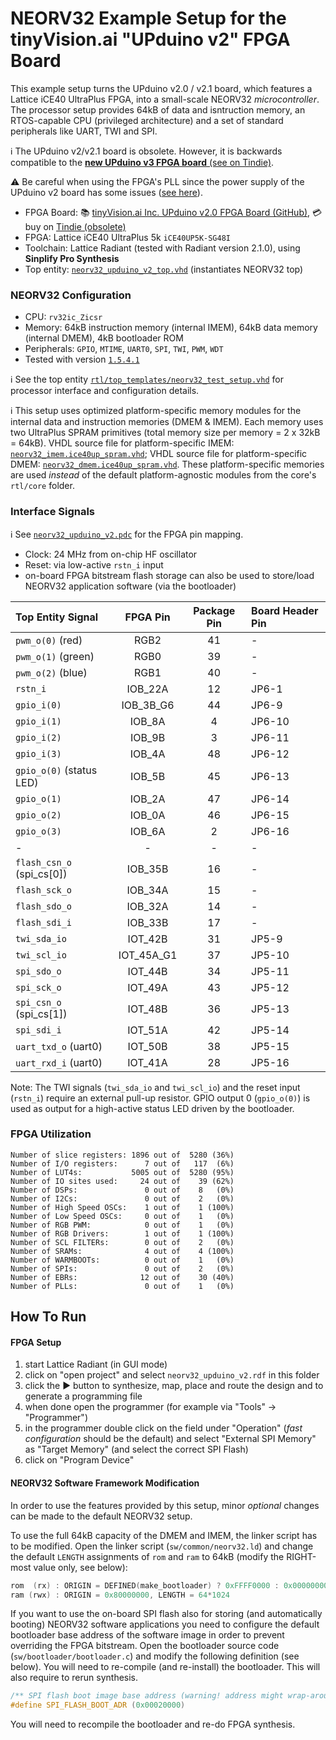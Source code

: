 # NEORV32 Example Setup for the tinyVision.ai "UPduino v2" FPGA Board


This example setup turns the UPduino v2.0 / v2.1 board, which features a Lattice iCE40 UltraPlus FPGA, into a small-scale NEORV32 *microcontroller*.
The processor setup provides 64kB of data and isntruction memory, an RTOS-capable CPU (privileged architecture) and a set of standard peripherals like UART, TWI and SPI.

:information_source: The UPduino v2/v2.1 board is obsolete. However, it is backwards compatible to the
[**new UPduino v3 FPGA board** (see on Tindie)](https://www.tindie.com/stores/tinyvision_ai/?ref=offsite_badges&utm_source=sellers_vr2045&utm_medium=badges&utm_campaign=badge_medium).

:warning: Be careful when using the FPGA's PLL since the power supply of the UPduino v2 board has some issues
([see here](https://tinyvision.ai/blogs/processing-at-the-edge/ground-trampolines-and-phase-locked-loops)).


* FPGA Board: :books: [tinyVision.ai Inc. UPduino v2.0 FPGA Board (GitHub)](https://github.com/gtjennings1/UPDuino_v2_0), :credit_card: buy on [Tindie (obsolete)](https://www.tindie.com/products/tinyvision_ai/upduino-v21-low-cost-fpga-board/)
* FPGA: Lattice iCE40 UltraPlus 5k `iCE40UP5K-SG48I`
* Toolchain: Lattice Radiant (tested with Radiant version 2.1.0), using **Sinplify Pro Synthesis**
* Top entity: [`neorv32_upduino_v2_top.vhd`](https://github.com/stnolting/neorv32/blob/master/rtl/top_templates/neorv32_upduino_v2_top.vhd) (instantiates NEORV32 top)

### NEORV32 Configuration

* CPU: `rv32ic_Zicsr`
* Memory: 64kB instruction memory (internal IMEM), 64kB data memory (internal DMEM), 4kB bootloader ROM
* Peripherals: `GPIO`, `MTIME`, `UART0`, `SPI`, `TWI`, `PWM`, `WDT`
* Tested with version [`1.5.4.1`](https://github.com/stnolting/neorv32/blob/master/CHANGELOG.md)

:information_source: See the top entity [`rtl/top_templates/neorv32_test_setup.vhd`](https://github.com/stnolting/neorv32/blob/master/rtl/top_templates/neorv32_test_setup.vhd) for 
processor interface and configuration details.

:information_source: This setup uses optimized platform-specific memory modules for the internal data and instruction memories (DMEM & IMEM). Each memory uses two
UltraPlus SPRAM primitives (total memory size per memory = 2 x 32kB = 64kB). VHDL source file for platform-specific IMEM: [`neorv32_imem.ice40up_spram.vhd`](https://github.com/stnolting/neorv32/blob/master/boards/UPduino_v2/neorv32_imem.ice40up_spram.vhd);
VHDL source file for platform-specific DMEM: [`neorv32_dmem.ice40up_spram.vhd`](https://github.com/stnolting/neorv32/blob/master/boards/UPduino_v2/neorv32_dmem.ice40up_spram.vhd).
These platform-specific memories are used *instead* of the default platform-agnostic modules from the core's `rtl/core` folder.


### Interface Signals

:information_source: See [`neorv32_upduino_v2.pdc`](https://github.com/stnolting/neorv32/blob/master/boards/UPduino_v2/neorv32_upduino_v2.pdc)
for the FPGA pin mapping.

* Clock: 24 MHz from on-chip HF oscillator
* Reset: via low-active `rstn_i` input
* on-board FPGA bitstream flash storage can also be used to store/load NEORV32 application software (via the bootloader)

| Top Entity Signal         | FPGA Pin   | Package Pin  | Board Header Pin |
|:--------------------------|:----------:|:------------:|:-----------------|
| `pwm_o(0)` (red)          | RGB2       | 41           | -                |
| `pwm_o(1)` (green)        | RGB0       | 39           | -                |
| `pwm_o(2)` (blue)         | RGB1       | 40           | -                |
| `rstn_i`                  | IOB_22A    | 12           | JP6-1            |
| `gpio_i(0)`               | IOB_3B_G6  | 44           | JP6-9            |
| `gpio_i(1)`               | IOB_8A     | 4            | JP6-10           |
| `gpio_i(2)`               | IOB_9B     | 3            | JP6-11           |
| `gpio_i(3)`               | IOB_4A     | 48           | JP6-12           |
| `gpio_o(0)` (status LED)  | IOB_5B     | 45           | JP6-13           |
| `gpio_o(1)`               | IOB_2A     | 47           | JP6-14           |
| `gpio_o(2)`               | IOB_0A     | 46           | JP6-15           |
| `gpio_o(3)`               | IOB_6A     | 2            | JP6-16           |
| -                         | -          | -            | -                |
| `flash_csn_o` (spi_cs[0]) | IOB_35B    | 16           | -                |
| `flash_sck_o`             | IOB_34A    | 15           | -                |
| `flash_sdo_o`             | IOB_32A    | 14           | -                |
| `flash_sdi_i`             | IOB_33B    | 17           | -                |
| `twi_sda_io`              | IOT_42B    | 31           | JP5-9            |
| `twi_scl_io`              | IOT_45A_G1 | 37           | JP5-10           |
| `spi_sdo_o`               | IOT_44B    | 34           | JP5-11           |
| `spi_sck_o`               | IOT_49A    | 43           | JP5-12           |
| `spi_csn_o` (spi_cs[1])   | IOT_48B    | 36           | JP5-13           |
| `spi_sdi_i`               | IOT_51A    | 42           | JP5-14           |
| `uart_txd_o` (uart0)      | IOT_50B    | 38           | JP5-15           |
| `uart_rxd_i` (uart0)      | IOT_41A    | 28           | JP5-16           |

Note: The TWI signals (`twi_sda_io` and `twi_scl_io`) and the reset input (`rstn_i`) require an external pull-up resistor. GPIO output 0 (`gpio_o(0)`) is used as output for a high-active status LED driven by the bootloader.


### FPGA Utilization

```
Number of slice registers: 1896 out of  5280 (36%)
Number of I/O registers:      7 out of   117  (6%)
Number of LUT4s:           5005 out of  5280 (95%)
Number of IO sites used:     24 out of    39 (62%)
Number of DSPs:               0 out of    8   (0%)
Number of I2Cs:               0 out of    2   (0%)
Number of High Speed OSCs:    1 out of    1 (100%)
Number of Low Speed OSCs:     0 out of    1   (0%)
Number of RGB PWM:            0 out of    1   (0%)
Number of RGB Drivers:        1 out of    1 (100%)
Number of SCL FILTERs:        0 out of    2   (0%)
Number of SRAMs:              4 out of    4 (100%)
Number of WARMBOOTs:          0 out of    1   (0%)
Number of SPIs:               0 out of    2   (0%)
Number of EBRs:              12 out of    30 (40%)
Number of PLLs:               0 out of    1   (0%)
```

## How To Run

#### FPGA Setup

1. start Lattice Radiant (in GUI mode)
2. click on "open project" and select `neorv32_upduino_v2.rdf` in this folder
3. click the :arrow_forward: button to synthesize, map, place and route the design and to generate a programming file
4. when done open the programmer (for example via "Tools" -> "Programmer")
5. in the programmer double click on the field under "Operation" (_fast configuration_ should be the default) and select "External SPI Memory" as "Target Memory" (and select the correct SPI Flash)
6. click on "Program Device"


#### NEORV32 Software Framework Modification

In order to use the features provided by this setup, minor *optional* changes can be made to the default NEORV32 setup.

To use the full 64kB capacity of the DMEM and IMEM, the linker script has to be modified. Open the linker script (`sw/common/neorv32.ld`) and change the default `LENGTH` assignments of `rom` and `ram` to 64kB (modify the RIGHT-most value only, see below):

```c
rom  (rx) : ORIGIN = DEFINED(make_bootloader) ? 0xFFFF0000 : 0x00000000, LENGTH = DEFINED(make_bootloader) ? 4*1024 : 64*1024
ram (rwx) : ORIGIN = 0x80000000, LENGTH = 64*1024
```

If you want to use the on-board SPI flash also for storing (and automatically booting) NEORV32 software applications you need to configure the default bootloader base address of the
software image in order to prevent overriding the FPGA bitstream. Open the bootloader source code (`sw/bootloader/bootloader.c`) and modify the following definition (see below). 
You will need to re-compile (and re-install) the bootloader. This will also require to rerun synthesis.

```c
/** SPI flash boot image base address (warning! address might wrap-around!) */
#define SPI_FLASH_BOOT_ADR (0x00020000)
```

You will need to recompile the bootloader and re-do FPGA synthesis.
